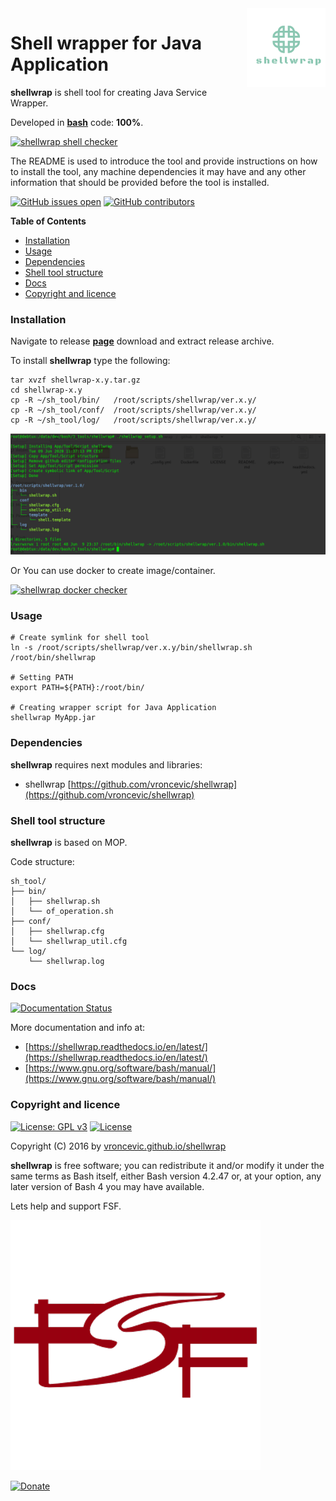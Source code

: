 <img align="right" src="https://raw.githubusercontent.com/vroncevic/shellwrap/dev/docs/shellwrap_logo.png" width="25%">

# Shell wrapper for Java Application

**shellwrap** is shell tool for creating Java Service Wrapper.

Developed in **[bash](https://en.wikipedia.org/wiki/Bash_(Unix_shell))** code: **100%**.

[![shellwrap shell checker](https://github.com/vroncevic/shellwrap/workflows/shellwrap%20shell%20checker/badge.svg)](https://github.com/vroncevic/shellwrap/actions?query=workflow%3A%22shellwrap+shell+checker%22)

The README is used to introduce the tool and provide instructions on
how to install the tool, any machine dependencies it may have and any
other information that should be provided before the tool is installed.

[![GitHub issues open](https://img.shields.io/github/issues/vroncevic/shellwrap.svg)](https://github.com/vroncevic/shellwrap/issues) [![GitHub contributors](https://img.shields.io/github/contributors/vroncevic/shellwrap.svg)](https://github.com/vroncevic/shellwrap/graphs/contributors)

<!-- START doctoc generated TOC please keep comment here to allow auto update -->
<!-- DON'T EDIT THIS SECTION, INSTEAD RE-RUN doctoc TO UPDATE -->
**Table of Contents**

- [Installation](#installation)
- [Usage](#usage)
- [Dependencies](#dependencies)
- [Shell tool structure](#shell-tool-structure)
- [Docs](#docs)
- [Copyright and licence](#copyright-and-licence)

<!-- END doctoc generated TOC please keep comment here to allow auto update -->

### Installation

Navigate to release **[page](https://github.com/vroncevic/shellwrap/releases)** download and extract release archive.

To install **shellwrap** type the following:

```
tar xvzf shellwrap-x.y.tar.gz
cd shellwrap-x.y
cp -R ~/sh_tool/bin/   /root/scripts/shellwrap/ver.x.y/
cp -R ~/sh_tool/conf/  /root/scripts/shellwrap/ver.x.y/
cp -R ~/sh_tool/log/   /root/scripts/shellwrap/ver.x.y/
```

![alt tag](https://raw.githubusercontent.com/vroncevic/shellwrap/dev/docs/setup_tree.png)

Or You can use docker to create image/container.

[![shellwrap docker checker](https://github.com/vroncevic/shellwrap/workflows/shellwrap%20docker%20checker/badge.svg)](https://github.com/vroncevic/shellwrap/actions?query=workflow%3A%22shellwrap+docker+checker%22)

### Usage

```
# Create symlink for shell tool
ln -s /root/scripts/shellwrap/ver.x.y/bin/shellwrap.sh /root/bin/shellwrap

# Setting PATH
export PATH=${PATH}:/root/bin/

# Creating wrapper script for Java Application
shellwrap MyApp.jar
```

### Dependencies

**shellwrap** requires next modules and libraries:
* shellwrap [https://github.com/vroncevic/shellwrap](https://github.com/vroncevic/shellwrap)

### Shell tool structure

**shellwrap** is based on MOP.

Code structure:
```
sh_tool/
├── bin/
│   ├── shellwrap.sh
│   └── of_operation.sh
├── conf/
│   ├── shellwrap.cfg
│   └── shellwrap_util.cfg
└── log/
    └── shellwrap.log
```

### Docs

[![Documentation Status](https://readthedocs.org/projects/shellwrap/badge/?version=latest)](https://shellwrap.readthedocs.io/projects/shellwrap/en/latest/?badge=latest)

More documentation and info at:
* [https://shellwrap.readthedocs.io/en/latest/](https://shellwrap.readthedocs.io/en/latest/)
* [https://www.gnu.org/software/bash/manual/](https://www.gnu.org/software/bash/manual/)

### Copyright and licence

[![License: GPL v3](https://img.shields.io/badge/License-GPLv3-blue.svg)](https://www.gnu.org/licenses/gpl-3.0) [![License](https://img.shields.io/badge/License-Apache%202.0-blue.svg)](https://opensource.org/licenses/Apache-2.0)

Copyright (C) 2016 by [vroncevic.github.io/shellwrap](https://vroncevic.github.io/shellwrap)

**shellwrap** is free software; you can redistribute it and/or modify
it under the same terms as Bash itself, either Bash version 4.2.47 or,
at your option, any later version of Bash 4 you may have available.

Lets help and support FSF.

[![Free Software Foundation](https://raw.githubusercontent.com/vroncevic/shellwrap/dev/docs/fsf-logo_1.png)](https://my.fsf.org/)

[![Donate](https://www.paypalobjects.com/en_US/i/btn/btn_donateCC_LG.gif)](https://my.fsf.org/donate/)
